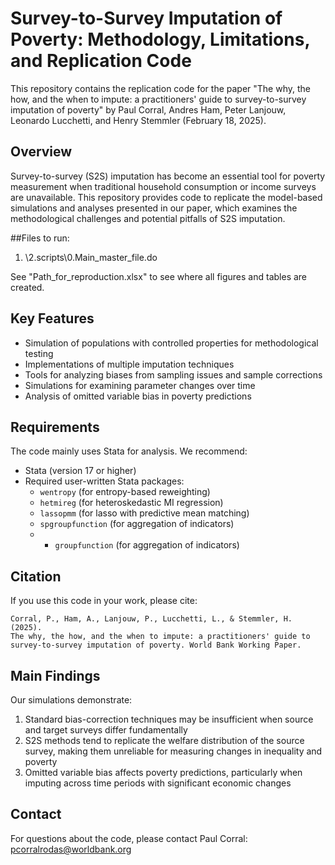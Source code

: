 # Survey-to-Survey Imputation of Poverty: Methodology, Limitations, and Replication Code

This repository contains the replication code for the paper "The why, the how, and the when to impute: a practitioners' guide to survey-to-survey imputation of poverty" by Paul Corral, Andres Ham, Peter Lanjouw, Leonardo Lucchetti, and Henry Stemmler (February 18, 2025).

## Overview

Survey-to-survey (S2S) imputation has become an essential tool for poverty measurement when traditional household consumption or income surveys are unavailable. This repository provides code to replicate the model-based simulations and analyses presented in our paper, which examines the methodological challenges and potential pitfalls of S2S imputation.

##Files to run:

1. \2.scripts\0.Main_master_file.do

See "Path_for_reproduction.xlsx" to see where all figures and tables are created.

## Key Features

- Simulation of populations with controlled properties for methodological testing
- Implementations of multiple imputation techniques
- Tools for analyzing biases from sampling issues and sample corrections
- Simulations for examining parameter changes over time
- Analysis of omitted variable bias in poverty predictions

## Requirements

The code mainly uses Stata for analysis. We recommend:
- Stata (version 17 or higher)
- Required user-written Stata packages:
  - `wentropy` (for entropy-based reweighting)
  - `hetmireg` (for heteroskedastic MI regression)
  - `lassopmm` (for lasso with predictive mean matching)
  - `spgroupfunction` (for aggregation of indicators)
  - - `groupfunction` (for aggregation of indicators)

## Citation

If you use this code in your work, please cite:

```
Corral, P., Ham, A., Lanjouw, P., Lucchetti, L., & Stemmler, H. (2025). 
The why, the how, and the when to impute: a practitioners' guide to 
survey-to-survey imputation of poverty. World Bank Working Paper.
```

## Main Findings

Our simulations demonstrate:
1. Standard bias-correction techniques may be insufficient when source and target surveys differ fundamentally
2. S2S methods tend to replicate the welfare distribution of the source survey, making them unreliable for measuring changes in inequality and poverty
3. Omitted variable bias affects poverty predictions, particularly when imputing across time periods with significant economic changes

## Contact

For questions about the code, please contact Paul Corral: pcorralrodas@worldbank.org
